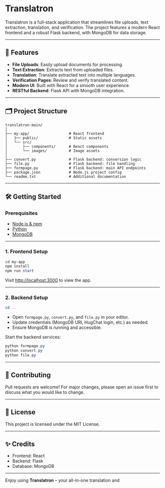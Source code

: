 # Translatron

Translatron is a full-stack application that streamlines file uploads, text extraction, translation, and verification. The project features a modern React frontend and a robust Flask backend, with MongoDB for data storage.

---

## 🚀 Features

- **File Uploads**: Easily upload documents for processing.
- **Text Extraction**: Extracts text from uploaded files.
- **Translation**: Translate extracted text into multiple languages.
- **Verification Pages**: Review and verify translated content.
- **Modern UI**: Built with React for a smooth user experience.
- **RESTful Backend**: Flask API with MongoDB integration.

---

## 🗂️ Project Structure

```
translatron-main/
│
├── my-app/                  # React frontend
│   ├── public/              # Static assets
│   └── src/
│       ├── components/      # React components
│       └── images/          # Image assets
│
├── convert.py               # Flask backend: conversion logic
├── file.py                  # Flask backend: file handling
├── formpage.py              # Flask backend: main API endpoints
├── package.json             # Node.js project config
└── readme.txt               # Additional documentation
```

---

## 🛠️ Getting Started

### Prerequisites

- [Node.js & npm](https://nodejs.org/)
- [Python](https://www.python.org/)
- [MongoDB](https://www.mongodb.com/)

---

### 1. Frontend Setup

```powershell
cd my-app
npm install
npm run start
```

Visit [http://localhost:3000](http://localhost:3000) to view the app.

---

### 2. Backend Setup

```powershell
cd ..
```

- Open `formpage.py`, `convert.py`, and `file.py` in your editor.
- Update credentials (MongoDB URI, HugChat login, etc.) as needed.
- Ensure MongoDB is running and accessible.

Start the backend services:

```powershell
python formpage.py
python convert.py
python file.py
```

---

## 🤝 Contributing

Pull requests are welcome! For major changes, please open an issue first to discuss what you would like to change.

---

## 📄 License

This project is licensed under the MIT License.

---

## ✨ Credits

- Frontend: React
- Backend: Flask
- Database: MongoDB

---

Enjoy using **Translatron** – your all-in-one translation and